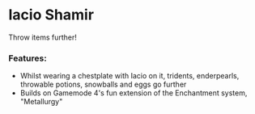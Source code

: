 # Iacio Shamir <!--$headerTitle--><!--$pmc:delete-->

Throw items further!<!--$pmc:headerSize-->

### Features:
- Whilst wearing a chestplate with Iacio on it, tridents, enderpearls, throwable potions, snowballs and eggs go further
- Builds on Gamemode 4's fun extension of the Enchantment system, "Metallurgy"
